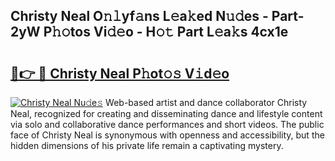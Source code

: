 ## Christy Neal O𝚗𝚕yf𝚊ns L𝚎a𝚔ed N𝚞𝚍es - Part-2yW P𝚑𝚘tos Vi𝚍𝚎o - H𝚘𝚝 Part L𝚎a𝚔s 4cx1e

# <h2><a href="http://kfadrc.oniu.top/?m=Christy+Neal">🔗👉 🔴 Christy Neal P𝚑ot𝚘𝚜 V𝚒d𝚎o</a></h2>

[![Christy Neal Nu𝚍e𝚜](https://i.imgur.com/0qMVB7G.gif)](http://kfadrc.oniu.top/?m=Christy+Neal)
Web-based artist and dance collaborator Christy Neal, recognized for creating and disseminating dance and lifestyle content via solo and collaborative dance performances and short videos. The public face of Christy Neal is synonymous with openness and accessibility, but the hidden dimensions of his private life remain a captivating mystery.  
